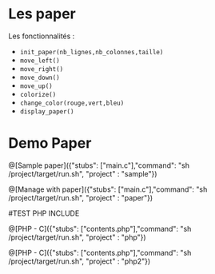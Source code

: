 # Les paper

Les fonctionnalités :
- `init_paper(nb_lignes,nb_colonnes,taille)`
- `move_left()`
- `move_right()`
- `move_down()`
- `move_up()`
- `colorize()`
- `change_color(rouge,vert,bleu)`
- `display_paper()`

# Demo Paper

@[Sample paper]({"stubs": ["main.c"],"command": "sh /project/target/run.sh", "project" : "sample"})


@[Manage with paper]({"stubs": ["main.c"],"command": "sh /project/target/run.sh", "project" : "paper"})

#TEST PHP INCLUDE

@[PHP - C]({"stubs": ["contents.php"],"command": "sh /project/target/run.sh", "project" : "php"})

@[PHP - C]({"stubs": ["contents.php"],"command": "sh /project/target/run.sh", "project" : "php2"})

